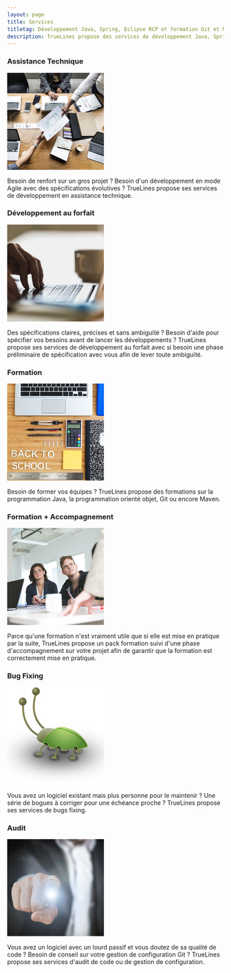 ```yaml
---
layout: page
title: Services
titletag: Développement Java, Spring, Eclipse RCP et formation Git et Maven
description: TrueLines propose des services de développement Java, Spring, Eclipse RCP et de formation Git et Maven 
---
```


<!-- Home Jumbotron
================================================== -->    
<section class="intro">
	<!--div class="wrapintro">
		<h1>Bienvenue sur TrueLines</h1>
		<p class="lead">TrueLines propose des services de développement Java, Spring, Eclipse RCP et de formation Git et Maven.</p>
		<p class="lead">N'hésitez pas à me <a href="contact.html" target="_blank">contacter</a> si vous avez des questions.</p>
	</div-->
	<section class="services">
	    <div class="card">
		<h1>Assistance Technique</h1>
		<img src="/assets/images/services/assistance_technique_225x225.jpg" alt="Assistance Technique"/>
		<p>Besoin de renfort sur un gros projet ? Besoin d'un développement en mode Agile avec des spécifications évolutives ? TrueLines propose ses services de développement en assistance technique.</p>    
	    </div>
	    <div class="card">
		<h1>Développement au forfait</h1>
		<img src="/assets/images/services/forfait_225x225.jpg" alt="Développement au forfait"/>
		<p>Des spécifications claires, précises et sans ambiguïté ? Besoin d'aide pour spécifier vos besoins avant de lancer les développements ? TrueLines propose ses services de développement au forfait avec si besoin une phase préliminaire de spécification avec vous afin de lever toute ambiguïté.</p>    
	    </div>
	    <div class="card">
		<h1>Formation</h1>
		<img src="/assets/images/services/back-to-school_225x225.jpg" alt="Formation Git et Maven"/>
		<p>Besoin de former vos équipes ? TrueLines propose des formations sur la programmation Java, la programmation orienté objet, Git ou encore Maven.</p>    
	    </div>
	    <div class="card">
		<h1>Formation + Accompagnement</h1>
		<img src="/assets/images/services/training_followup_225x225.jpg" alt="Formation et mise en route"/>
		<p>Parce qu'une formation n'est vraiment utile que si elle est mise en pratique par la suite, TrueLines propose un pack formation suivi d'une phase d'accompagnement sur votre projet afin de garantir que la formation est correctement mise en pratique.</p>    
	    </div>
	    <div class="card">
		<h1>Bug Fixing</h1>
		<img src="/assets/images/services/bug_225x225.jpg" alt="Résolution de bugs"/>
		<p>Vous avez un logiciel existant mais plus personne pour le maintenir ? Une série de bogues à corriger pour une échéance proche ? TrueLines propose ses services de bugs fixing.</p>    
	    </div>
	    <div class="card">
		<h1>Audit</h1>
		<img src="/assets/images/services/audit_225x225.jpg" alt="Audit"/>
		<p>Vous avez un logiciel avec un lourd passif et vous doutez de sa qualité de code ? Besoin de conseil sur votre gestion de configuration Git ? TrueLines propose ses services d'audit de code ou de gestion de configuration.</p>    
	    </div>
	</section>
</section>

<!-- We reopen main-content and container --> 

